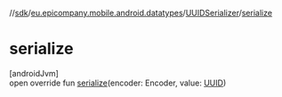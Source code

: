 //[sdk](../../../index.md)/[eu.epicompany.mobile.android.datatypes](../index.md)/[UUIDSerializer](index.md)/[serialize](serialize.md)

# serialize

[androidJvm]\
open override fun [serialize](serialize.md)(encoder: Encoder, value: [UUID](https://developer.android.com/reference/kotlin/java/util/UUID.html))
